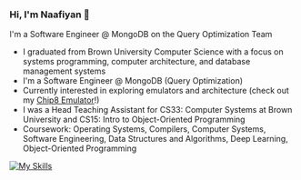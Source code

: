 ### Hi, I'm Naafiyan 👋

I'm a Software Engineer @ MongoDB on the Query Optimization Team
- I graduated from Brown University Computer Science with a focus on systems programming, computer architecture, and database management systems 
- I'm a Software Engineer @ MongoDB (Query Optimization)
- Currently interested in exploring emulators and architecture (check out my [Chip8 Emulator](https://github.com/naafiyan/chip8-rs)!)
- I was a Head Teaching Assistant for CS33: Computer Systems at Brown University and CS15: Intro to Object-Oriented Programming
- Coursework: Operating Systems, Compilers, Computer Systems, Software Engineering, Data Structures and Algorithms, Deep Learning, Object-Oriented Programming
 
[![My Skills](https://skillicons.dev/icons?i=c,cpp,rust,java,ts,js,py,react,express,nodejs,mongodb,tensorflow,git)](https://skillicons.dev)



<!--
**naafiyan/naafiyan** is a ✨ _special_ ✨ repository because its `README.md` (this file) appears on your GitHub profile.

Here are some ideas to get you started:

- 👯 I’m looking to collaborate on ...
- 🤔 I’m looking for help with ...
- 💬 Ask me about ...
- 📫 How to reach me: ...

- ⚡ Fun fact: ...
-->
